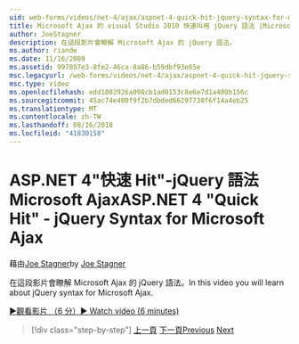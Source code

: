 ```yaml
---
uid: web-forms/videos/net-4/ajax/aspnet-4-quick-hit-jquery-syntax-for-microsoft-ajax
title: Microsoft Ajax 的 visual Studio 2010 快速叫用 jQuery 語法 |Microsoft Docs
author: JoeStagner
description: 在這段影片會瞭解 Microsoft Ajax 的 jQuery 語法。
ms.author: riande
ms.date: 11/16/2009
ms.assetid: 997897e3-8fe2-46ca-8a86-b59dbf93e65e
msc.legacyurl: /web-forms/videos/net-4/ajax/aspnet-4-quick-hit-jquery-syntax-for-microsoft-ajax
msc.type: video
ms.openlocfilehash: edd1002926a098cb1ad0153c8e6e7d1a480b156c
ms.sourcegitcommit: 45ac74e400f9f2b7dbded66297730f6f14a4eb25
ms.translationtype: MT
ms.contentlocale: zh-TW
ms.lasthandoff: 08/16/2018
ms.locfileid: "41830158"
---
```

<a name="aspnet-4-quick-hit---jquery-syntax-for-microsoft-ajax"></a><span data-ttu-id="f5a11-103">ASP.NET 4"快速 Hit"-jQuery 語法 Microsoft Ajax</span><span class="sxs-lookup"><span data-stu-id="f5a11-103">ASP.NET 4 "Quick Hit" - jQuery Syntax for Microsoft Ajax</span></span>
====================
<span data-ttu-id="f5a11-104">藉由[Joe Stagner](https://github.com/JoeStagner)</span><span class="sxs-lookup"><span data-stu-id="f5a11-104">by [Joe Stagner](https://github.com/JoeStagner)</span></span>

<span data-ttu-id="f5a11-105">在這段影片會瞭解 Microsoft Ajax 的 jQuery 語法。</span><span class="sxs-lookup"><span data-stu-id="f5a11-105">In this video you will learn about jQuery syntax for Microsoft Ajax.</span></span> 

[<span data-ttu-id="f5a11-106">&#9654;觀看影片 （6 分）</span><span class="sxs-lookup"><span data-stu-id="f5a11-106">&#9654; Watch video (6 minutes)</span></span>](https://channel9.msdn.com/Blogs/ASP-NET-Site-Videos/aspnet-4-quick-hit-jquery-syntax-for-microsoft-ajax)

> [!div class="step-by-step"]
> <span data-ttu-id="f5a11-107">[上一頁](aspnet-4-quick-hit-the-scriptloader.md)
> [下一頁](aspnet-4-quick-hit-ajax-data-templates.md)</span><span class="sxs-lookup"><span data-stu-id="f5a11-107">[Previous](aspnet-4-quick-hit-the-scriptloader.md)
[Next](aspnet-4-quick-hit-ajax-data-templates.md)</span></span>
